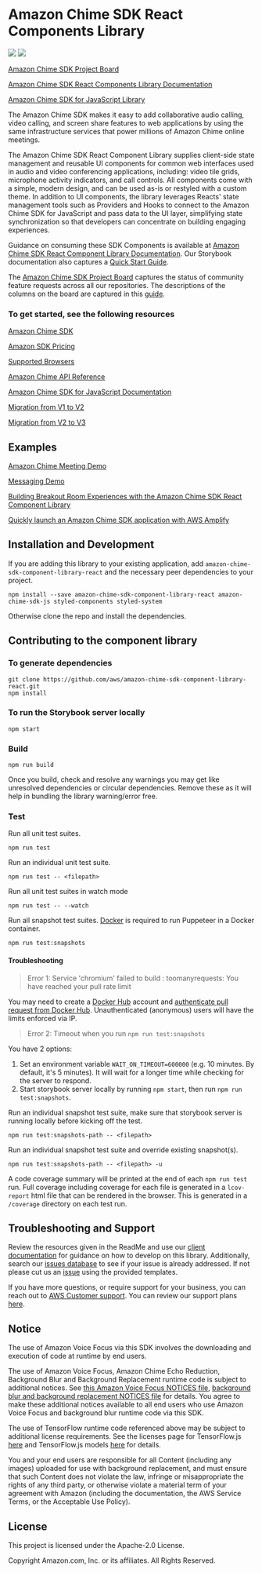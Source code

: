 # Amazon Chime SDK React Components Library

<a href="https://www.npmjs.com/package/amazon-chime-sdk-component-library-react"><img src="https://img.shields.io/npm/v/amazon-chime-sdk-component-library-react?style=flat-square"></a>
<a href="https://github.com/aws/amazon-chime-sdk-component-library-react"><img src="https://github.com/aws/amazon-chime-sdk-component-library-react/workflows/CI%20Workflow/badge.svg"></a>

[Amazon Chime SDK Project Board](https://github.com/orgs/aws/projects/12)

[Amazon Chime SDK React Components Library Documentation](https://aws.github.io/amazon-chime-sdk-component-library-react/)

[Amazon Chime SDK for JavaScript Library](https://github.com/aws/amazon-chime-sdk-js/)

The Amazon Chime SDK makes it easy to add collaborative audio calling, video calling, and screen share features to web applications by using the same infrastructure services that power millions of Amazon Chime online meetings.

The Amazon Chime SDK React Component Library supplies client-side state management and reusable UI components for common web interfaces used in audio and video conferencing applications, including: video tile grids, microphone activity indicators, and call controls. All components come with a simple, modern design, and can be used as-is or restyled with a custom theme. In addition to UI components, the library leverages Reacts' state management tools such as Providers and Hooks to connect to the Amazon Chime SDK for JavaScript and pass data to the UI layer, simplifying state synchronization so that developers can concentrate on building engaging experiences.

Guidance on consuming these SDK Components is available at [Amazon Chime SDK React Component Library Documentation](https://aws.github.io/amazon-chime-sdk-component-library-react/). Our Storybook documentation also captures a [Quick Start Guide](https://aws.github.io/amazon-chime-sdk-component-library-react/?path=/docs/quick-starts--page).

The [Amazon Chime SDK Project Board](https://github.com/orgs/aws/projects/12) captures the status of community feature requests across all our repositories. The descriptions of the columns on the board are captured in this [guide](https://aws.github.io/amazon-chime-sdk-js/modules/projectboard.html).

### To get started, see the following resources

[Amazon Chime SDK](https://aws.amazon.com/chime/chime-sdk/)

[Amazon SDK Pricing](https://aws.amazon.com/chime/pricing/#Chime_SDK_)

[Supported Browsers](https://docs.aws.amazon.com/chime/latest/dg/meetings-sdk.html#mtg-browsers)

[Amazon Chime API Reference](https://docs.aws.amazon.com/chime/latest/APIReference/Welcome.html)

[Amazon Chime SDK for JavaScript Documentation](https://aws.github.io/amazon-chime-sdk-js/#amazon-chime-sdk-for-javascript)

[Migration from V1 to V2](https://aws.github.io/amazon-chime-sdk-component-library-react/?path=/docs/migration-to-v2--page)

[Migration from V2 to V3](https://aws.github.io/amazon-chime-sdk-component-library-react/?path=/docs/migration-to-v3--page)

## Examples

[Amazon Chime Meeting Demo](https://github.com/aws-samples/amazon-chime-sdk/tree/main/apps/meeting)

[Messaging Demo](https://github.com/aws-samples/amazon-chime-sdk/tree/main/apps/chat)

[Building Breakout Room Experiences with the Amazon Chime SDK React Component Library](https://aws.amazon.com/blogs/business-productivity/breakout-room-amazon-chime-sdk-react-component-library/)

[Quickly launch an Amazon Chime SDK application with AWS Amplify](https://aws.amazon.com/blogs/business-productivity/quickly-launch-an-amazon-chime-sdk-application-with-aws-amplify/)

## Installation and Development

If you are adding this library to your existing application, add `amazon-chime-sdk-component-library-react` and the necessary peer dependencies to your project.

```
npm install --save amazon-chime-sdk-component-library-react amazon-chime-sdk-js styled-components styled-system
```

Otherwise clone the repo and install the dependencies.

## Contributing to the component library

### To generate dependencies

```
git clone https://github.com/aws/amazon-chime-sdk-component-library-react.git
npm install
```

### To run the Storybook server locally

```
npm start
```

### Build

```
npm run build
```

Once you build, check and resolve any warnings you may get like unresolved dependencies or circular dependencies. Remove these as it will help in bundling the library warning/error free.

### Test

Run all unit test suites.

```
npm run test
```

Run an individual unit test suite.

```
npm run test -- <filepath>
```

Run all unit test suites in watch mode

```
npm run test -- --watch
```

Run all snapshot test suites. [Docker](https://docs.docker.com/install/) is required to run Puppeteer in a Docker container.

```
npm run test:snapshots
```

#### Troubleshooting

> Error 1: Service 'chromium' failed to build : toomanyrequests: You have reached your pull rate limit

You may need to create a [Docker Hub](https://hub.docker.com/) account and [authenticate pull request from Docker Hub](https://docs.docker.com/docker-hub/download-rate-limit/#how-do-i-authenticate-pull-requests). Unauthenticated (anonymous) users will have the limits enforced via IP.

> Error 2: Timeout when you run `npm run test:snapshots`

You have 2 options:

1. Set an environment variable `WAIT_ON_TIMEOUT=600000` (e.g. 10 minutes. By default, it's 5 minutes). It will wait for a longer time while checking for the server to respond.
2. Start storybook server locally by running `npm start`, then run `npm run test:snapshots`.

Run an individual snapshot test suite, make sure that storybook server is running locally before kicking off the test.

```
npm run test:snapshots-path -- <filepath>
```

Run an individual snapshot test suite and override existing snapshot(s).

```
npm run test:snapshots-path -- <filepath> -u
```

A code coverage summary will be printed at the end of each `npm run test` run. Full coverage including coverage for each file is generated in a `lcov-report` html file that can be rendered in the browser. This is generated in a `/coverage` directory on each test run.

## Troubleshooting and Support
Review the resources given in the ReadMe and use our [client documentation](https://aws.github.io/amazon-chime-sdk-component-library-react/) for guidance on how to develop on this library. Additionally, search our [issues database](https://github.com/aws/amazon-chime-sdk-component-library-react/issues) to see if your issue is already addressed. If not please cut us an [issue](https://github.com/aws/amazon-chime-sdk-component-library-react/issues/new/choose) using the provided templates.

If you have more questions, or require support for your business, you can reach out to [AWS Customer support](https://pages.awscloud.com/GLOBAL-aware-GC-Amazon-Chime-SDK-2020-reg.html). You can review our support plans [here](https://aws.amazon.com/premiumsupport/plans/?nc=sn&loc=1).

## Notice

The use of Amazon Voice Focus via this SDK involves the downloading and execution of code at runtime by end users.

The use of Amazon Voice Focus, Amazon Chime Echo Reduction, Background Blur and Background Replacement runtime code is subject to additional notices. See [this Amazon Voice Focus NOTICES file](https://static.sdkassets.chime.aws/workers/NOTICES.txt), [background blur and background replacement NOTICES file](https://static.sdkassets.chime.aws/bgblur/workers/NOTICES.txt) for details. You agree to make these additional notices available to all end users who use Amazon Voice Focus and background blur runtime code via this SDK.

The use of TensorFlow runtime code referenced above may be subject to additional license requirements. See the licenses page for TensorFlow.js [here](https://github.com/tensorflow/tfjs/blob/master/LICENSE) and TensorFlow.js models [here](https://github.com/tensorflow/tfjs-models/blob/master/LICENSE) for details.

You and your end users are responsible for all Content (including any images) uploaded for use with background replacement, and must ensure that such Content does not violate the law, infringe or misappropriate the rights of any third party, or otherwise violate a material term of your agreement with Amazon (including the documentation, the AWS Service Terms, or the Acceptable Use Policy).

## License

This project is licensed under the Apache-2.0 License.

Copyright Amazon.com, Inc. or its affiliates. All Rights Reserved.
